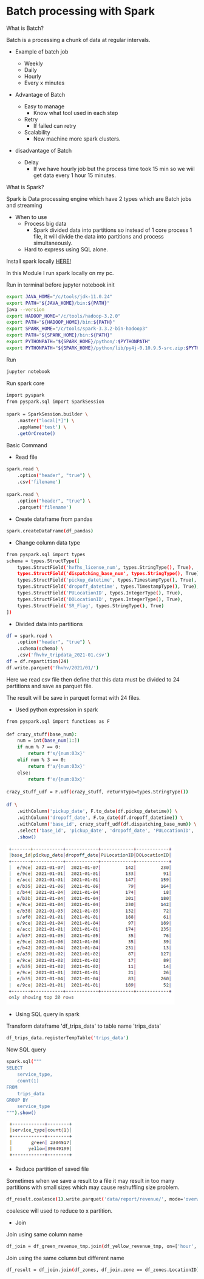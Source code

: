 # Batch processing with Spark

What is Batch?

Batch is a processing a chunk of data at regular intervals.

* Example of batch job
    - Weekly
    - Daily
    - Hourly
    - Every x minutes

* Advantage of Batch
    - Easy to manage
        - Know what tool used in each step
    - Retry
        - If failed can retry
    - Scalability
        - New machine more spark clusters.

* disadvantage of Batch
    - Delay
        - If we have hourly job but the process time took 15 min so we wiil get data every 1 hour 15 minutes.

What is Spark?

Spark is Data processing engine which have 2 types which are Batch jobs and streaming

* When to use
    - Process big data
        - Spark divided data into partitions so instead of 1 core process 1 file, it will divide the data into partitions and process simultaneously.
    - Hard to express using SQL alone.
 
Install spark locally [HERE!](https://github.com/DataTalksClub/data-engineering-zoomcamp/tree/main/05-batch/setup)

In this Module I run spark locally on my pc.

Run in terminal before jupyter notebook init

```bash
export JAVA_HOME="/c/tools/jdk-11.0.24"
export PATH="${JAVA_HOME}/bin:${PATH}"
java --version
export HADOOP_HOME="/c/tools/hadoop-3.2.0"
export PATH="${HADOOP_HOME}/bin:${PATH}"
export SPARK_HOME="/c/tools/spark-3.3.2-bin-hadoop3"
export PATH="${SPARK_HOME}/bin:${PATH}"
export PYTHONPATH="${SPARK_HOME}/python/:$PYTHONPATH"
export PYTHONPATH="${SPARK_HOME}/python/lib/py4j-0.10.9.5-src.zip:$PYTHONPATH"
```

Run

```bash
jupyter notebook
```

Run spark core 

```bash
import pyspark
from pyspark.sql import SparkSession

spark = SparkSession.builder \
    .master("local[*]") \
    .appName('test') \
    .getOrCreate()
```
Basic Command

* Read file
  
```bash
spark.read \
    .option("header", "true") \
    .csv('filename')

spark.read \
    .option("header", "true") \
    .parquet('filename')
```

* Create dataframe from pandas
  
```bash
spark.createDataFrame(df_pandas)
```

* Change column data type

```bash
from pyspark.sql import types
schema = types.StructType([
    types.StructField('hvfhs_license_num', types.StringType(), True),
    types.StructField('dispatching_base_num', types.StringType(), True),
    types.StructField('pickup_datetime', types.TimestampType(), True),
    types.StructField('dropoff_datetime', types.TimestampType(), True),
    types.StructField('PULocationID', types.IntegerType(), True),
    types.StructField('DOLocationID', types.IntegerType(), True),
    types.StructField('SR_Flag', types.StringType(), True)
])
```

* Divided data into partitions

```bash
df = spark.read \
    .option("header", "true") \
    .schema(schema) \
    .csv('fhvhv_tripdata_2021-01.csv')
df = df.repartition(24)
df.write.parquet('fhvhv/2021/01/')
```

Here we read csv file then define that this data must be divided to 24 partitions and save as parquet file. 

The result will be save in parquet format with 24 files.

* Used python expression in spark

```bash
from pyspark.sql import functions as F

def crazy_stuff(base_num):
    num = int(base_num[1:])
    if num % 7 == 0:
        return f's/{num:03x}'
    elif num % 3 == 0:
        return f'a/{num:03x}'
    else:
        return f'e/{num:03x}'

crazy_stuff_udf = F.udf(crazy_stuff, returnType=types.StringType())

df \
    .withColumn('pickup_date', F.to_date(df.pickup_datetime)) \
    .withColumn('dropoff_date', F.to_date(df.dropoff_datetime)) \
    .withColumn('base_id', crazy_stuff_udf(df.dispatching_base_num)) \
    .select('base_id', 'pickup_date', 'dropoff_date', 'PULocationID', 'DOLocationID') \
    .show()
```

<img src="pic/udf.PNG" />

* Using SQL query in spark 

Transform dataframe 'df_trips_data' to table name 'trips_data'

```bash
df_trips_data.registerTempTable('trips_data')
```

Now SQL query

```bash
spark.sql("""
SELECT
    service_type,
    count(1)
FROM
    trips_data
GROUP BY 
    service_type
""").show()
```

<img src="pic/query.PNG" />

* Reduce partition of saved file

Sometimes when we save a result to a file it may result in too many partitions with small sizes which may cause reshuffling size problem.

```bash
df_result.coalesce(1).write.parquet('data/report/revenue/', mode='overwrite')
```

coalesce will used to reduce to x partition.

* Join

Join using same column name

 ```bash
df_join = df_green_revenue_tmp.join(df_yellow_revenue_tmp, on=['hour', 'zone'], how='outer')
```

Join using the same column but different name

 ```bash
df_result = df_join.join(df_zones, df_join.zone == df_zones.LocationID)
```
